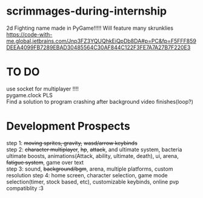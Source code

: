 # scrimmages-during-internship
2d Fighting name made in PyGame!!!!!
Will feature many skrunklies
https://code-with-me.global.jetbrains.com/Jnp3FZ3YQUQhkEiQpDb8DA#p=PC&fp=F5FFF859DEEA4099FB7289EBAD30485564C30AF844C122F3FE7A7A27B7F220E3
# TO DO
use socket for multiplayer !!!!  
pygame.clock PLS  
Find a solution to program crashing after background video finishes(loop?)



# Development Prospects
step 1: ~~moving sprites, gravity,~~ ~~wasd/arrow keybinds~~  
step 2: ~~character multiplayer~~, ~~hp~~, ~~attack~~, and ultimate system, bacteria ultimate boosts, animations(Attack, ability, ultimate, death), ui, arena, ~~fatigue system~~, game over text  
step 3: sound, ~~background/bgm~~, arena, multiple platforms, custom resolution
step 4: home screen, character selection, game mode selection(timer, stock based, etc), customizable keybinds, online pvp compatiblity :3
